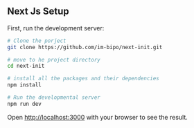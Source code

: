 ## Next Js Setup
First, run the development server:

```bash
# Clone the porject
git clone https://github.com/im-bipo/next-init.git

# move to he project directory
cd next-init

# install all the packages and their dependencies
npm install

# Run the developmental server
npm run dev
```
Open [http://localhost:3000](http://localhost:3000) with your browser to see the result.

